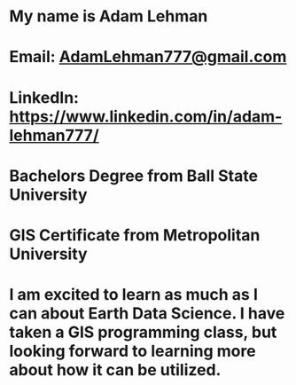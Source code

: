 # My name is **Adam** **Lehman**
# Email: AdamLehman777@gmail.com
# LinkedIn: https://www.linkedin.com/in/adam-lehman777/
# Bachelors Degree from Ball State University
# GIS Certificate from Metropolitan University
# I am excited to learn as much as I can about Earth Data Science. I have taken a GIS programming class, but looking forward to learning more about how it can be utilized. 
